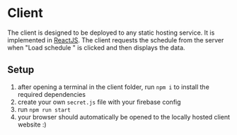 # Client

The client is designed to be deployed to any static hosting service. It is implemented in [ReactJS](https://reactjs.org/). The client requests the schedule from the server when "Load schedule " is clicked and then displays the data.

## Setup

1. after opening a terminal in the client folder, run `npm i` to install the required dependencies
2. create your own `secret.js` file with your firebase config
3. run `npm run start`
4. your browser should automatically be opened to the locally hosted client website :)
